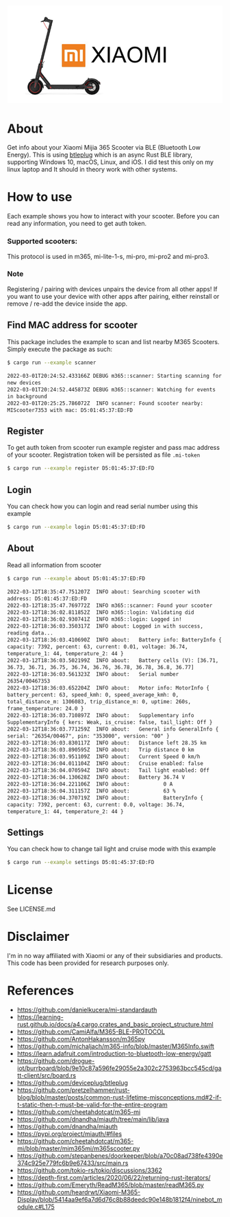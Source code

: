 ![Scooter](./doc/logo.jpeg)
# About
Get info about your Xiaomi Mijia 365 Scooter via BLE (Bluetooth Low Energy). This is using [btleplug](https://crates.io/crates/btleplug) which is an async Rust BLE library, supporting Windows 10, macOS, Linux, and iOS. I did test this only on my linux laptop and It should in theory work with other systems.

# How to use
Each example shows you how to interact with your scooter. Before you can read any information, you need to get auth token.

### Supported scooters:
This protocol is used in m365, mi-lite-1-s, mi-pro, mi-pro2 and mi-pro3.

### Note
Registering / pairing with devices unpairs the device from all other apps! If you want to use your device with other apps after pairing, either reinstall or remove / re-add the device inside the app.

## Find MAC address for scooter
This package includes the example to scan and list nearby M365 Scooters. Simply execute the package as such:

```bash
$ cargo run --example scanner
```
```
2022-03-01T20:24:52.433166Z DEBUG m365::scanner: Starting scanning for new devices
2022-03-01T20:24:52.445873Z DEBUG m365::scanner: Watching for events in background
2022-03-01T20:25:25.786072Z  INFO scanner: Found scooter nearby: MIScooter7353 with mac: D5:01:45:37:ED:FD
```

## Register

To get auth token from scooter run example register and pass mac address of your scooter. Registration token will be persisted as file `.mi-token`
```bash
$ cargo run --example register D5:01:45:37:ED:FD
```

## Login

You can check how you can login and read serial number using this example

```bash
$ cargo run --example login D5:01:45:37:ED:FD
```

## About

Read all information from scooter

```bash
$ cargo run --example about D5:01:45:37:ED:FD
```

```
2022-03-12T18:35:47.751207Z  INFO about: Searching scooter with address: D5:01:45:37:ED:FD
2022-03-12T18:35:47.769772Z  INFO m365::scanner: Found your scooter
2022-03-12T18:36:02.811852Z  INFO m365::login: Validating did
2022-03-12T18:36:02.930741Z  INFO m365::login: Logged in!
2022-03-12T18:36:03.350317Z  INFO about: Logged in with success, reading data...
2022-03-12T18:36:03.410690Z  INFO about:   Battery info: BatteryInfo { capacity: 7392, percent: 63, current: 0.01, voltage: 36.74, temperature_1: 44, temperature_2: 44 }
2022-03-12T18:36:03.502199Z  INFO about:   Battery cells (V): [36.71, 36.73, 36.71, 36.75, 36.74, 36.76, 36.78, 36.78, 36.8, 36.77]
2022-03-12T18:36:03.561323Z  INFO about:   Serial number 26354/00467353
2022-03-12T18:36:03.652204Z  INFO about:   Motor info: MotorInfo { battery_percent: 63, speed_kmh: 0, speed_average_kmh: 0, total_distance_m: 1306083, trip_distance_m: 0, uptime: 260s, frame_temperature: 24.0 }
2022-03-12T18:36:03.710897Z  INFO about:   Supplementary info SupplementaryInfo { kers: Weak, is_cruise: false, tail_light: Off }
2022-03-12T18:36:03.771259Z  INFO about:   General info GeneralInfo { serial: "26354/00467", pin: "353000", version: "00" }
2022-03-12T18:36:03.830117Z  INFO about:   Distance left 28.35 km
2022-03-12T18:36:03.890595Z  INFO about:   Trip distance 0 km
2022-03-12T18:36:03.951109Z  INFO about:   Current Speed 0 km/h
2022-03-12T18:36:04.011104Z  INFO about:   Cruise enabled: false
2022-03-12T18:36:04.070594Z  INFO about:   Tail light enabled: Off
2022-03-12T18:36:04.130628Z  INFO about:   Battery 36.74 V
2022-03-12T18:36:04.221106Z  INFO about:           0 A
2022-03-12T18:36:04.311157Z  INFO about:           63 %
2022-03-12T18:36:04.370719Z  INFO about:           BatteryInfo { capacity: 7392, percent: 63, current: 0.0, voltage: 36.74, temperature_1: 44, temperature_2: 44 }
```

## Settings

You can check how to change tail light and cruise mode with this example

```bash
$ cargo run --example settings D5:01:45:37:ED:FD
```

# License
See LICENSE.md

# Disclaimer
I'm in no way affiliated with Xiaomi or any of their subsidiaries and products. This code has been provided for research purposes only.

# References
* https://github.com/danielkucera/mi-standardauth
* https://learning-rust.github.io/docs/a4.cargo,crates_and_basic_project_structure.html
* https://github.com/CamiAlfa/M365-BLE-PROTOCOL
* https://github.com/AntonHakansson/m365py
* https://github.com/michaljach/m365-info/blob/master/M365Info.swift
* https://learn.adafruit.com/introduction-to-bluetooth-low-energy/gatt
* https://github.com/drogue-iot/burrboard/blob/9e10c87a596fe29055e2a302c2753963bcc545cd/gatt-client/src/board.rs
* https://github.com/deviceplug/btleplug
* https://github.com/pretzelhammer/rust-blog/blob/master/posts/common-rust-lifetime-misconceptions.md#2-if-t-static-then-t-must-be-valid-for-the-entire-program
* https://github.com/cheetahdotcat/m365-mi
* https://github.com/dnandha/miauth/tree/main/lib/java
* https://github.com/dnandha/miauth
* https://pypi.org/project/miauth/#files
* https://github.com/cheetahdotcat/m365-mi/blob/master/mim365mi/m365scooter.py
* https://github.com/stepanbenes/doorkeeper/blob/a70c08ad738fe4390e374c925e779fc6b9e67433/src/main.rs
* https://github.com/tokio-rs/tokio/discussions/3362
* https://depth-first.com/articles/2020/06/22/returning-rust-iterators/
* https://github.com/Emeryth/ReadM365/blob/master/readM365.py
* https://github.com/heardrwt/Xiaomi-M365-Display/blob/5414aa9ef6a7d6d76c8b88deedc90e148b1812f4/ninebot_module.c#L175

